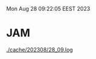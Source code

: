 Mon Aug 28 09:22:05 EEST 2023
# JAM
<a href='./cache/202308/28_09.log'>./cache/202308/28_09.log</a>
